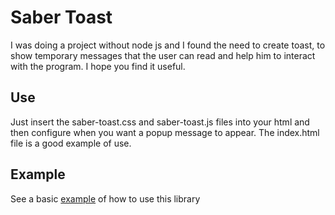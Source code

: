 # Saber Toast

I was doing a project without node js and I found the need to create toast, to show temporary messages that the user can read and help him to interact with the program. I hope you find it useful.

## Use

Just insert the saber-toast.css and saber-toast.js files into your html and then configure when you want a popup message to appear. The index.html file is a good example of use.

## Example

See a basic [example](https://ismaelxyz.github.io/sabertoast/example/) of how to use this library
